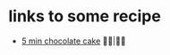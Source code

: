 # links to some recipe

* [5 min chocolate cake](https://prettysimplesweet.com/5-minute-chocolate-mug-cake/) 🍫🧁|🚫🥛
